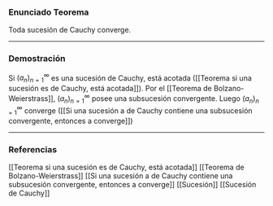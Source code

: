 ### Enunciado Teorema

Toda sucesión de Cauchy converge.

---
### Demostración

Si $(a_n)^\infty_{n=1}$ es una sucesión de Cauchy, está acotada ([[Teorema si una sucesión es de Cauchy, está acotada]]). Por el [[Teorema de Bolzano-Weierstrass]], $(a_n)^\infty_{n=1}$ posee una subsucesión convergente. Luego $(a_n)^\infty_{n=1}$ converge ([[Si una sucesión a de Cauchy contiene una subsucesión convergente, entonces a converge]])

---
### Referencias
[[Teorema si una sucesión es de Cauchy, está acotada]]
[[Teorema de Bolzano-Weierstrass]]
[[Si una sucesión a de Cauchy contiene una subsucesión convergente, entonces a converge]]
[[Sucesión]]
[[Sucesión de Cauchy]]